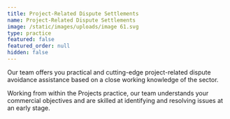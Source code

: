 ```yaml
---
title: Project-Related Dispute Settlements
name: Project-Related Dispute Settlements
image: /static/images/uploads/image 61.svg
type: practice
featured: false
featured_order: null
hidden: false
---
```

Our team offers you practical and cutting-edge project-related dispute avoidance assistance based on a close working knowledge of the sector.

Working from within the Projects practice, our team understands your commercial objectives and are skilled at identifying and resolving issues at an early stage.
